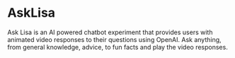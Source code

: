 # AskLisa
Ask Lisa is an AI powered chatbot experiment that provides users with animated video responses to their questions using OpenAI. Ask anything, from general knowledge, advice, to fun facts and play the video responses.
